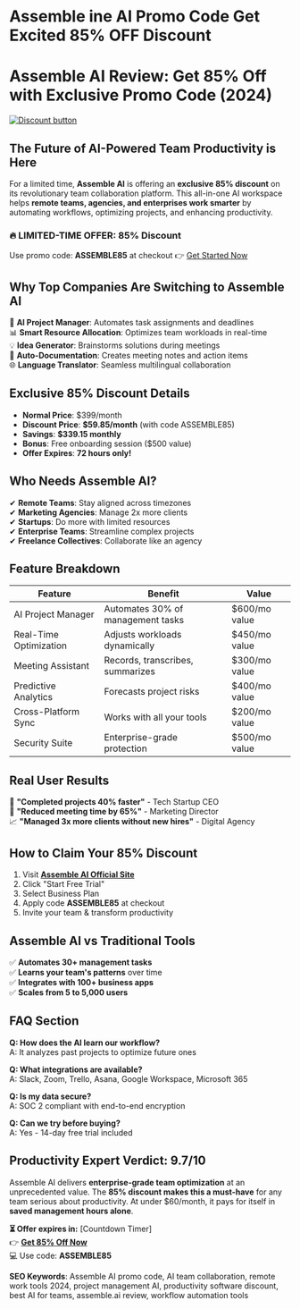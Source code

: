# Assemble ine AI Promo Code Get Excited 85% OFF Discount 
# **Assemble AI Review: Get 85% Off with Exclusive Promo Code (2024)**
[![Discount button](https://github.com/user-attachments/assets/d84d81bf-3162-482e-9e2e-e24303a0283e)]([https://firmoo.sjv.io/je5BVP](ssemble.com/?ref=malik))
## **The Future of AI-Powered Team Productivity is Here**

For a limited time, **Assemble AI** is offering an **exclusive 85% discount** on its revolutionary team collaboration platform. This all-in-one AI workspace helps **remote teams, agencies, and enterprises work smarter** by automating workflows, optimizing projects, and enhancing productivity.

### **🔥 LIMITED-TIME OFFER: 85% Discount**
Use promo code: **ASSEMBLE85** at checkout
👉 [Get Started Now](https://assemble.ai/?via=exclusive85)

## **Why Top Companies Are Switching to Assemble AI**

🤖 **AI Project Manager**: Automates task assignments and deadlines  
📊 **Smart Resource Allocation**: Optimizes team workloads in real-time  
💡 **Idea Generator**: Brainstorms solutions during meetings  
📝 **Auto-Documentation**: Creates meeting notes and action items  
🌐 **Language Translator**: Seamless multilingual collaboration  

## **Exclusive 85% Discount Details**

- **Normal Price**: $399/month  
- **Discount Price**: **$59.85/month** (with code ASSEMBLE85)  
- **Savings**: **$339.15 monthly**  
- **Bonus**: Free onboarding session ($500 value)  
- **Offer Expires**: **72 hours only!**  

## **Who Needs Assemble AI?**

✔ **Remote Teams**: Stay aligned across timezones  
✔ **Marketing Agencies**: Manage 2x more clients  
✔ **Startups**: Do more with limited resources  
✔ **Enterprise Teams**: Streamline complex projects  
✔ **Freelance Collectives**: Collaborate like an agency  

## **Feature Breakdown**

| Feature | Benefit | Value |
|---------|---------|-------|
| AI Project Manager | Automates 30% of management tasks | $600/mo value |
| Real-Time Optimization | Adjusts workloads dynamically | $450/mo value |
| Meeting Assistant | Records, transcribes, summarizes | $300/mo value |
| Predictive Analytics | Forecasts project risks | $400/mo value |
| Cross-Platform Sync | Works with all your tools | $200/mo value |
| Security Suite | Enterprise-grade protection | $500/mo value |

## **Real User Results**

🚀 **"Completed projects 40% faster"** - Tech Startup CEO  
💼 **"Reduced meeting time by 65%"** - Marketing Director  
📈 **"Managed 3x more clients without new hires"** - Digital Agency  

## **How to Claim Your 85% Discount**

1. Visit **[Assemble AI Official Site](https://assemble.ai/?via=exclusive85)**  
2. Click "Start Free Trial"  
3. Select Business Plan  
4. Apply code **ASSEMBLE85** at checkout  
5. Invite your team & transform productivity  

## **Assemble AI vs Traditional Tools**

✅ **Automates 30+ management tasks**  
✅ **Learns your team's patterns** over time  
✅ **Integrates with 100+ business apps**  
✅ **Scales from 5 to 5,000 users**  

## **FAQ Section**

**Q: How does the AI learn our workflow?**  
A: It analyzes past projects to optimize future ones  

**Q: What integrations are available?**  
A: Slack, Zoom, Trello, Asana, Google Workspace, Microsoft 365  

**Q: Is my data secure?**  
A: SOC 2 compliant with end-to-end encryption  

**Q: Can we try before buying?**  
A: Yes - 14-day free trial included  

## **Productivity Expert Verdict: 9.7/10**

Assemble AI delivers **enterprise-grade team optimization** at an unprecedented value. The **85% discount makes this a must-have** for any team serious about productivity. At under $60/month, it pays for itself in **saved management hours alone**.

**⏳ Offer expires in:** [Countdown Timer]  
👉 **[Get 85% Off Now](https://assemble.ai/?via=exclusive85)**  
💻 Use code: **ASSEMBLE85**  

**SEO Keywords**: Assemble AI promo code, AI team collaboration, remote work tools 2024, project management AI, productivity software discount, best AI for teams, assemble.ai review, workflow automation tools
